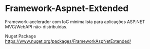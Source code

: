 # Framework-Aspnet-Extended

Framework-acelerador com IoC minimalista para aplicações ASP.NET MVC/WebAPI não-distribuídas.

Nuget Package
https://www.nuget.org/packages/FrameworkAspNetExtended/
